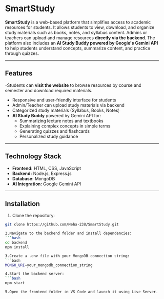 # SmartStudy

**SmartStudy** is a web-based platform that simplifies access to academic resources for students. It allows students to view, download, and organize study materials such as books, notes, and syllabus content. Admins or teachers can upload and manage resources **directly via the backend**. The platform also includes an **AI Study Buddy powered by Google's Gemini API** to help students understand concepts, summarize content, and practice through quizzes.

---

## Features

-Students can **visit the website** to browse resources by course and semester and download required materials.
- Responsive and user-friendly interface for students
- Admin/Teacher can upload study materials via backend
- Categorized study materials (Syllabus, Books, Notes)
- **AI Study Buddy** powered by Gemini API for:
  - Summarizing lecture notes and textbooks
  - Explaining complex concepts in simple terms
  - Generating quizzes and flashcards
  - Personalized study guidance

---

## Technology Stack

- **Frontend:** HTML, CSS, JavaScript  
- **Backend:** Node.js, Express.js  
- **Database:** MongoDB  
- **AI Integration:** Google Gemini API  


---

## Installation

1. Clone the repository:
```bash
git clone https://github.com/Neha-238/SmartStudy.git

2.Navigate to the backend folder and install dependencies:
```bash
cd backend
npm install

3.Create a .env file with your MongoDB connection string:
```bash
MONGO_URI=your_mongodb_connection_string

4.Start the backend server:
```bash
npm start

5.Open the frontend folder in VS Code and launch it using Live Server. This will serve the website locally so students can view and download materials.




